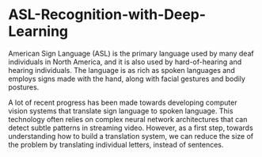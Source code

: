 # ASL-Recognition-with-Deep-Learning

American Sign Language (ASL) is the primary language used by many deaf individuals 
in North America, and it is also used by hard-of-hearing and hearing individuals. 
The language is as rich as spoken languages and employs signs made with the hand, 
along with facial gestures and bodily postures. 

A lot of recent progress has been 
made towards developing computer vision systems that translate sign language to 
spoken language. This technology often relies on complex neural network architectures 
that can detect subtle patterns in streaming video. However, as a first step, 
towards understanding how to build a translation system, we can reduce the size 
of the problem by translating individual letters, instead of sentences.
